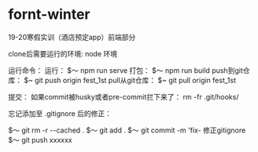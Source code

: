 # fornt-winter
19-20寒假实训（酒店预定app）前端部分

clone后需要运行的环境: node 环境

运行命令：
  运行： $～ npm run serve
  打包： $～ npm run build
  push到git仓库： $~ git push origin fest_1st
  pull从git仓库： $~ git pull origin fest_1st
  
提交：
  如果commit被husky或者pre-commit拦下来了：
  rm -fr .git/hooks/            
     
忘记添加至 .gitignore 后的修正：

  $～ git rm -r --cached .
  $～ git add .
  $～ git commit -m 'fix- 修正gitignore
  $～ git push xxxxxx 
